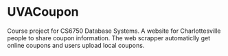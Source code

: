 # UVACoupon
Course project for CS6750 Database Systems.
A website for Charlottesville people to share coupon information.
The web scrapper automaticlly get online coupons and users upload local coupons.
